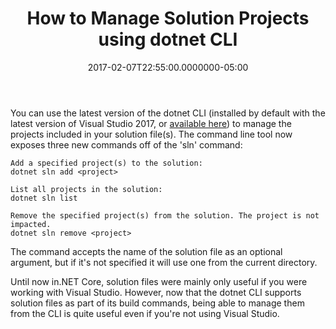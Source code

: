 ﻿---
title: How to Manage Solution Projects using dotnet CLI
date: "2017-02-07T22:55:00.0000000-05:00"
description: You can use the latest version of the dotnet CLI (installed by
featuredImage: /img/dotnet-sln-760x360.png
---

You can use the latest version of the dotnet CLI (installed by default with the latest version of Visual Studio 2017, or [available here](https://github.com/dotnet/cli)) to manage the projects included in your solution file(s). The command line tool now exposes three new commands off of the 'sln' command:

```
Add a specified project(s) to the solution:
dotnet sln add <project>

List all projects in the solution:
dotnet sln list

Remove the specified project(s) from the solution. The project is not impacted.
dotnet sln remove <project>
```

The command accepts the name of the solution file as an optional argument, but if it's not specified it will use one from the current directory.

Until now in.NET Core, solution files were mainly only useful if you were working with Visual Studio. However, now that the dotnet CLI supports solution files as part of its build commands, being able to manage them from the CLI is quite useful even if you're not using Visual Studio.

